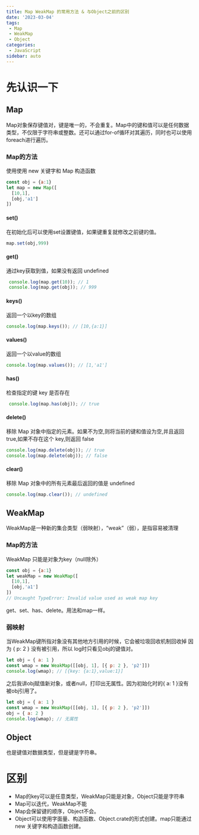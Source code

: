 ```yaml
---
title: Map WeakMap 的常用方法 & 与Object之前的区别
date: '2023-03-04'
tags:
 - Map
 - WeakMap
 - Object
categories:
 - JavaScript
sidebar: auto
---
```

# 先认识一下
## Map
Map对象保存键值对，键是唯一的，不会重复。Map中的键和值可以是任何数据类型，不仅限于字符串或整数。还可以通过for-of循环对其遍历，同时也可以使用foreach进行遍历。<br/>
### Map的方法
使用使用 new 关键字和 Map 构造函数

```js
const obj = {a:1}
let map = new Map([
  [10,1],
  [obj,'a1']
])
```
#### set()
在初始化后可以使用set设置键值，如果键重复就修改之前键的值。

```js
map.set(obj,999)
```
#### get()
通过key获取到值，如果没有返回 undefined

```js
 console.log(map.get(10)); // 1
 console.log(map.get(obj)); // 999
```
#### keys()
返回一个以key的数组

```js
console.log(map.keys()); // [10,{a:1}]
```
#### values()
返回一个以value的数组

```js
console.log(map.values()); // [1,'a1']
```
#### has() 
检查指定的键 key 是否存在

```js
 console.log(map.has(obj)); // true
```
#### delete() 

移除 Map 对象中指定的元素。如果不为空,则将当前的键和值设为空,并且返回 true,如果不存在这个 key,则返回 false
```js
console.log(map.delete(obj)); // true
console.log(map.delete(obj)); // false
```
#### clear()
移除 Map 对象中的所有元素最后返回的值是 undefined

```js
console.log(map.clear()); // undefined
```

## WeakMap
WeakMap是一种新的集合类型（弱映射），“weak”（弱），是指容易被清理<br/>

### Map的方法
WeakMap 只能是对象为key（null除外）
```js
const obj = {a:1}
let weakMap = new WeakMap([
  [10,1],
  [obj,'a1']
])
// Uncaught TypeError: Invalid value used as weak map key
```
get、set、has、delete。用法和map一样。

### 弱映射
当WeakMap键所指对象没有其他地方引用的时候，它会被垃圾回收机制回收掉
因为 { p: 2 } 没有被引用，所以 log时只看见obj的键值对。<br/>
```js
let obj = { a: 1 }
const wmap = new WeakMap([[obj, 1], [{ p: 2 }, 'p2']])
console.log(wmap); // [{key: {a:1},value:1}]
```
之后我讲obj赋值新对象，或者null，打印出无属性。因为初始化时的{ a: 1 }没有被obj引用了。

```js
let obj = { a: 1 }
const wmap = new WeakMap([[obj, 1], [{ p: 2 }, 'p2']])
obj = { a: 2 }
console.log(wmap); // 无属性
```
## Object
也是键值对数据类型，但是键是字符串。
# 区别
+ Map的key可以是任意类型，WeakMap只能是对象，Object只能是字符串
+ Map可以迭代，WeakMap不能
+ Map会保留键的顺序，Object不会。
+ Object可以使用字面量、构造函数、Object.crate的形式创建。map只能通过new 关键字和构造函数创建。